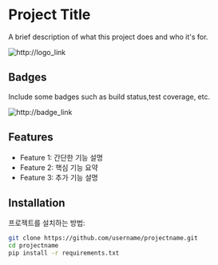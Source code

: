 # Project Title

A brief description of what this project does and who it's for.

![http://logo_link](http://logo_link)

## Badges
Include some badges such as build status,test coverage, etc.

![http://badge_link](http://badge_link)

## Features

- Feature 1: 간단한 기능 설명
- Feature 2: 핵심 기능 요약
- Feature 3: 추가 기능 설명

## Installation

프로젝트를 설치하는 방법:
```bash
git clone https://github.com/username/projectname.git
cd projectname
pip install -r requirements.txt
